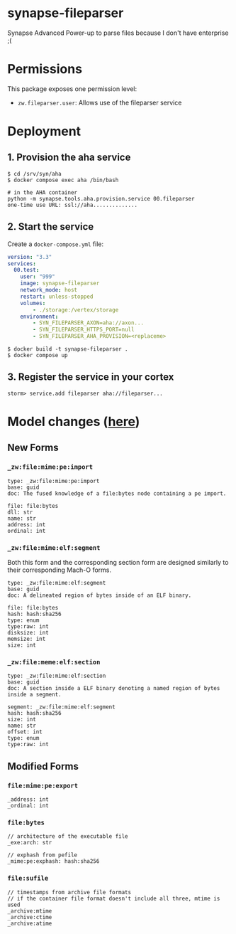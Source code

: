 # synapse-fileparser
Synapse Advanced Power-up to parse files because I don't have enterprise ;(

# Permissions

This package exposes one permission level:

* `zw.fileparser.user`: Allows use of the fileparser service

# Deployment

## 1. Provision the aha service

```
$ cd /srv/syn/aha
$ docker compose exec aha /bin/bash

# in the AHA container
python -m synapse.tools.aha.provision.service 00.fileparser
one-time use URL: ssl://aha..............
```

## 2. Start the service

Create a `docker-compose.yml` file:

```yaml
version: "3.3"
services:
  00.test:
    user: "999"
    image: synapse-fileparser
    network_mode: host
    restart: unless-stopped
    volumes:
        - ./storage:/vertex/storage
    environment:
        - SYN_FILEPARSER_AXON=aha://axon...
        - SYN_FILEPARSER_HTTPS_PORT=null
        - SYN_FILEPARSER_AHA_PROVISION=<replaceme>
```

```
$ docker build -t synapse-fileparser .
$ docker compose up
```

## 3. Register the service in your cortex

```
storm> service.add fileparser aha://fileparser...
```

# Model changes ([here](/fileparser/pkg/storm/mod_model.storm))

## New Forms

### `_zw:file:mime:pe:import`

```
type: _zw:file:mime:pe:import
base: guid
doc: The fused knowledge of a file:bytes node containing a pe import.
    
file: file:bytes
dll: str
name: str
address: int
ordinal: int
```

### `_zw:file:mime:elf:segment`

Both this form and the corresponding section form are designed similarly to their corresponding Mach-O forms.

```
type: _zw:file:mime:elf:segment
base: guid
doc: A delineated region of bytes inside of an ELF binary.

file: file:bytes
hash: hash:sha256
type: enum
type:raw: int
disksize: int
memsize: int
size: int
```

### `_zw:file:meme:elf:section`

```
type: _zw:file:mime:elf:section
base: guid
doc: A section inside a ELF binary denoting a named region of bytes inside a segment.

segment: _zw:file:mime:elf:segment
hash: hash:sha256
size: int
name: str
offset: int
type: enum
type:raw: int
```

## Modified Forms

### `file:mime:pe:export`

```  
_address: int
_ordinal: int
```

### `file:bytes`

```  
// architecture of the executable file
_exe:arch: str

// exphash from pefile
_mime:pe:exphash: hash:sha256
```

### `file:sufile`

```
// timestamps from archive file formats
// if the container file format doesn't include all three, mtime is used
_archive:mtime
_archive:ctime
_archive:atime
```
